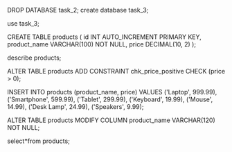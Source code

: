 DROP DATABASE task_2;
create database task_3;

use task_3;

CREATE TABLE products (
    id INT AUTO_INCREMENT PRIMARY KEY,
    product_name VARCHAR(100) NOT NULL,
    price DECIMAL(10, 2)
);

describe products;

ALTER TABLE products
ADD CONSTRAINT chk_price_positive CHECK (price > 0);

INSERT INTO products (product_name, price) VALUES
('Laptop', 999.99),
('Smartphone', 599.99),
('Tablet', 299.99),
('Keyboard', 19.99),
('Mouse', 14.99),
('Desk Lamp', 24.99),
('Speakers', 9.99);

ALTER TABLE products
MODIFY COLUMN product_name VARCHAR(120) NOT NULL;

select*from products;
